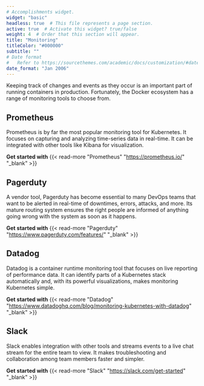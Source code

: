 ```yaml
---
# Accomplishments widget.
widget: "basic"  
headless: true  # This file represents a page section.
active: true  # Activate this widget? true/false
weight: 4  # Order that this section will appear.
title: "Monitoring"
titleColor: "#000000"
subtitle: ""
# Date format
#   Refer to https://sourcethemes.com/academic/docs/customization/#date-format
date_format: "Jan 2006"
---
```

Keeping track of changes and events as they occur is an important part of running containers in production. Fortunately, the Docker ecosystem has a range of monitoring tools to choose from.

## Prometheus

Prometheus is by far the most popular monitoring tool for Kubernetes. It focuses on capturing and analyzing time-series data in real-time. It can be integrated with other tools like Kibana for visualization.


**Get started with** {{< read-more "Prometheus"  "https://prometheus.io/" "_blank"  >}}

## Pagerduty

A vendor tool, Pagerduty has become essential to many DevOps teams that want to be alerted in real-time of downtimes, errors, attacks, and more. Its mature routing system ensures the right people are informed of anything going wrong with the system as soon as it happens.


**Get started with** {{< read-more "Pagerduty"  "https://www.pagerduty.com/features/" "_blank"  >}}

## Datadog

Datadog is a container runtime monitoring tool that focuses on live reporting of performance data. It can identify parts of a Kubernetes stack automatically and, with its powerful visualizations, makes monitoring Kubernetes simple.



**Get started with** {{< read-more "Datadog"  "https://www.datadoghq.com/blog/monitoring-kubernetes-with-datadog" "_blank"  >}}

## Slack

Slack enables integration with other tools and streams events to a live chat stream for the entire team to view. It makes troubleshooting and collaboration among team members faster and simpler.


**Get started with** {{< read-more "Slack"  "https://slack.com/get-started" "_blank"  >}}